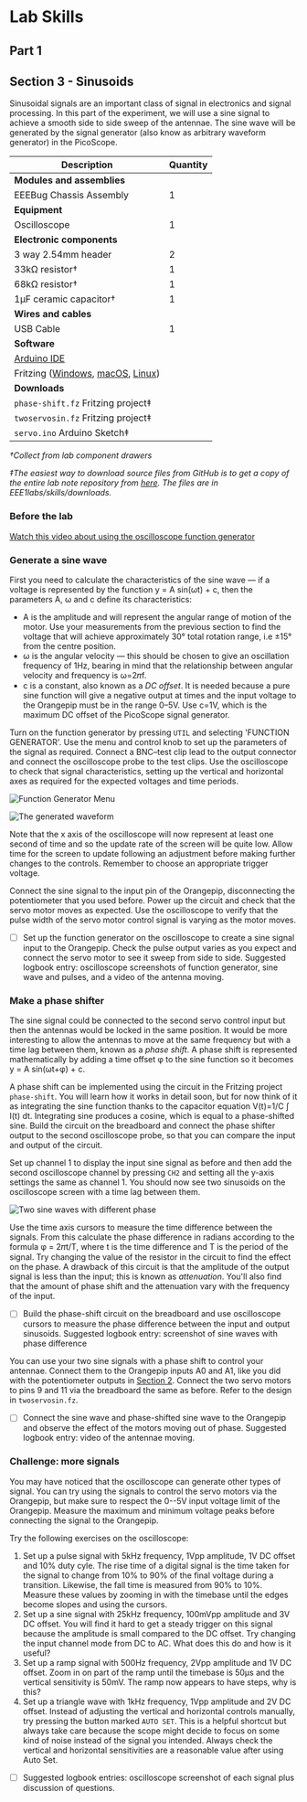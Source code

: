# Lab Skills
## Part 1
## Section 3 - Sinusoids

Sinusoidal signals are an important class of signal in electronics and signal processing.
In this part of the experiment, we will use a sine signal to achieve a smooth side to side sweep of the antennae.
The sine wave will be generated by the signal generator (also know as arbitrary waveform generator) in the PicoScope.

| Description | Quantity | 
| -------- | ----------- |
| **Modules and assemblies** |
| EEEBug Chassis Assembly | 1 |
| **Equipment** |
| Oscilloscope | 1 |
| **Electronic components** |
| 3 way 2.54mm header | 2 |
| 33kΩ resistor† | 1 |
| 68kΩ resistor† | 1 |
| 1μF ceramic capacitor† | 1 |
| **Wires and cables** |
| USB Cable | 1 |
| **Software** |
| [Arduino IDE](https://www.arduino.cc/en/software) |
| Fritzing ([Windows](https://imperiallondon-my.sharepoint.com/:u:/g/personal/estott_ic_ac_uk/EYMSuKU6nKdAtQDBqZ-yAmMBb-T4JyRNwS-hO_WeYL_piw?e=5aDJaS), [macOS](https://imperiallondon-my.sharepoint.com/:u:/g/personal/estott_ic_ac_uk/EWyf1x87xQ9Hp-aI3YnMoEkBMoU5QXcG53RMPQRNkjm4cw?e=ZKbIkh), [Linux](https://imperiallondon-my.sharepoint.com/:u:/g/personal/estott_ic_ac_uk/EacyJjYan05PuMJQt34p5RQBWNtDkKRTS75Gl9E8ZVk-rw?e=Bm9uFJ))|
| **Downloads** |
| `phase-shift.fz` Fritzing project‡ |
| `twoservosin.fz` Fritzing project‡ |
| `servo.ino` Arduino Sketch‡ |

*†Collect from lab component drawers*

*‡The easiest way to download source files from GitHub is to get a copy of the entire lab note repository from [here](https://github.com/edstott/EEE1labs/archive/refs/heads/main.zip). The files are in EEE1labs/skills/downloads.*

### Before the lab
[Watch this video about using the oscilloscope function generator](https://imperial.cloud.panopto.eu/Panopto/Pages/Viewer.aspx?id=17f83d22-ac33-4d37-8c64-aada00d16a17)
	
### Generate a sine wave
	
First you need to calculate the characteristics of the sine wave — if a voltage is represented by the function y = A sin(ωt) + c, then the parameters A, ω and c define its characteristics:
* A is the amplitude and will represent the angular range of motion of the motor. Use your measurements from the previous section to find the voltage that will achieve approximately 30° total rotation range, i.e ±15° from the centre position.
* ω is the angular velocity — this should be chosen to give an oscillation frequency of 1Hz, bearing in mind that the relationship between angular velocity and frequency is ω=2𝜋f.
* c is a constant, also known as a *DC offset*. It is needed because a pure sine function will give a negative output at times and the input voltage to the Orangepip must be in the range 0–5V. Use c=1V, which is the maximum DC offset of the PicoScope signal generator.
	
Turn on the function generator by pressing `UTIL` and selecting 'FUNCTION GENERATOR'. Use the menu and control knob to set up the parameters of the signal as required. Connect a BNC–test clip lead to the output connector and connect the oscilloscope probe to the test clips. Use the oscilloscope to check that signal characteristics, setting up the vertical and horizontal axes as required for the expected voltages and time periods.
		
![Function Generator Menu](graphics/scope-functiongen.PNG)

![The generated waveform](graphics/scope-sine.PNG)
		
Note that the x axis of the oscilloscope will now represent at least one second of time and so the update rate of the screen will be quite low. Allow time for the screen to update following an adjustment before making further changes to the controls. Remember to choose an appropriate trigger voltage.
		
Connect the sine signal to the input pin of the Orangepip, disconnecting the potentiometer that you used before. Power up the circuit and check that the servo motor moves as expected. Use the oscilloscope to verify that the pulse width of the servo motor control signal is varying as the motor moves.
	
- [ ] Set up the function generator on the oscilloscope to create a sine signal input to the Orangepip. Check the pulse output varies as you expect and connect the servo motor to see it sweep from side to side. Suggested logbook entry: oscilloscope screenshots of function generator, sine wave and pulses, and a video of the antenna moving.

### Make a phase shifter
	
The sine signal could be connected to the second servo control input but then the antennas would be locked in the same position. It would be more interesting to allow the antennas to move at the same frequency but with a time lag between them, known as a *phase shift*. A phase shift is represented mathematically by adding a time offset φ to the sine function so it becomes y = A sin(ωt+φ) + c.
	    
A phase shift can be implemented using the circuit in the Fritzing project `phase-shift`.
You will learn how it works in detail soon, but for now think of it as integrating the sine function thanks to the capacitor equation V(t)=1/C ∫ I(t) dt.
Integrating sine produces a cosine, which is equal to a phase-shifted sine.
Build the circuit on the breadboard and connect the phase shifter output to the second oscilloscope probe, so that you can compare the input and output of the circuit.
		
Set up channel 1 to display the input sine signal as before and then add the second oscilloscope channel by pressing `CH2` and setting all the y-axis settings the same as channel 1. You should now see two sinusoids on the oscilloscope screen with a time lag between them.
		
![Two sine waves with different phase](graphics/scope-phase.PNG)
		
Use the time axis cursors to measure the time difference between the signals.
From this calculate the phase difference in radians according to the formula φ = 2𝜋t/T, where t is the time difference and T is the period of the signal.
Try changing the value of the resistor in the circuit to find the effect on the phase.
A drawback of this circuit is that the amplitude of the output signal is less than the input; this is known as *attenuation*.
You'll also find that the amount of phase shift and the attenuation vary with the frequency of the input.

- [ ] Build the phase-shift circuit on the breadboard and use oscilloscope cursors to measure the phase difference between the input and output sinusoids. Suggested logbook entry: screenshot of sine waves with phase difference

You can use your two sine signals with a phase shift to control your antennae.
Connect them to the Orangepip inputs A0 and A1, like you did with the potentiometer outputs in [Section 2](https://github.com/edstott/EEE1labs/blob/main/skills/section2.md#challenge-two-servo-motors).
Connect the two servo motors to pins 9 and 11 via the breadboard the same as before.
Refer to the design in `twoservosin.fz`.
		
- [ ] Connect the sine wave and phase-shifted sine wave to the Orangepip and observe the effect of the motors moving out of phase. Suggested logbook entry: video of the antennae moving.
	
### Challenge: more signals
You may have noticed that the oscilloscope can generate other types of signal.
You can try using the signals to control the servo motors via the Orangepip, but make sure to respect the 0--5V input voltage limit of the Orangepip.
Measure the maximum and minimum voltage peaks before connecting the signal to the Orangepip.
			
Try the following exercises on the oscilloscope:
1. Set up a pulse signal with 5kHz frequency, 1Vpp amplitude, 1V DC offset and 10% duty cyle. The rise time of a digital signal is the time taken for the signal to change from 10% to 90% of the final voltage during a transition. Likewise, the fall time is measured from 90% to 10%. Measure these values by zooming in with the timebase until the edges become slopes and using the cursors.
2. Set up a sine signal with 25kHz frequency, 100mVpp amplitude and 3V DC offset. You will find it hard to get a steady trigger on this signal because the amplitude is small compared to the DC offset. Try changing the input channel mode from DC to AC. What does this do and how is it useful?
3. Set up a ramp signal with 500Hz frequency, 2Vpp amplitude and 1V DC offset. Zoom in on part of the ramp until the timebase is 50μs and the vertical sensitivity is 50mV. The ramp now appears to have steps, why is this?
4. Set up a triangle wave with 1kHz frequency, 1Vpp amplitude and 2V DC offset. Instead of adjusting the vertical and horizontal controls manually, try pressing the button marked `AUTO SET`. This is a helpful shortcut but always take care because the scope might decide to focus on some kind of noise instead of the signal you intended. Always check the vertical and horizontal sensitivities are a reasonable value after using Auto Set.

- [ ] Suggested logbook entries: oscilloscope screenshot of each signal plus discussion of questions. 
